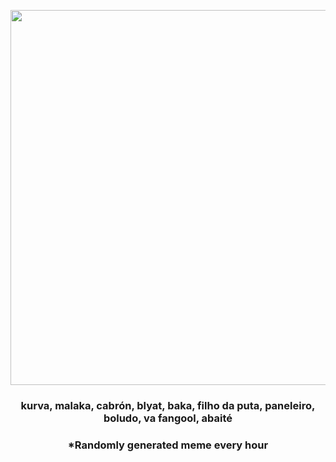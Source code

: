 <p align="center">
        <img src="https://i.redd.it/8hlfes4zy1191.jpg" width="600" height="600">
        </p>
        <h3 align="center">kurva, malaka, cabrón, blyat, baka, filho da puta, paneleiro, boludo, va fangool, abaité</h3>
        <h3 align="center">*Randomly generated meme every hour</h3>
    